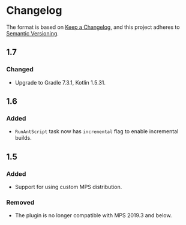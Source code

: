 # Changelog
The format is based on [Keep a Changelog](https://keepachangelog.com/en/1.0.0/),
and this project adheres to [Semantic Versioning](https://semver.org/spec/v2.0.0.html).

## 1.7

### Changed
- Upgrade to Gradle 7.3.1, Kotlin 1.5.31.

## 1.6

### Added
- `RunAntScript` task now has `incremental` flag to enable incremental builds.

## 1.5

### Added
- Support for using custom MPS distribution.

### Removed
- The plugin is no longer compatible with MPS 2019.3 and below.
